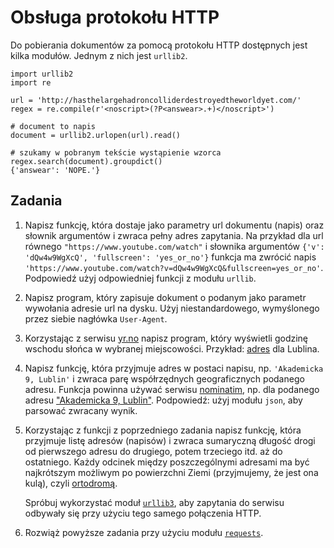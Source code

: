 Obsługa protokołu HTTP
=============================

Do pobierania dokumentów za pomocą protokołu HTTP
dostępnych jest kilka modułów.
Jednym z nich jest `urllib2`.

    import urllib2
    import re

    url = 'http://hasthelargehadroncolliderdestroyedtheworldyet.com/'
    regex = re.compile(r'<noscript>(?P<answear>.+)</noscript>')

    # document to napis
    document = urllib2.urlopen(url).read()

    # szukamy w pobranym tekście wystąpienie wzorca
    regex.search(document).groupdict()
    {'answear': 'NOPE.'}

## Zadania

  1.  Napisz funkcję, która dostaje jako parametry
      url dokumentu (napis) oraz słownik argumentów
      i zwraca pełny adres zapytania.
      Na przykład dla url równego
      `"https://www.youtube.com/watch"`
      i słownika argumentów
      `{'v': 'dQw4w9WgXcQ', 'fullscreen': 'yes_or_no'}`
      funkcja ma zwrócić napis
      `'https://www.youtube.com/watch?v=dQw4w9WgXcQ&fullscreen=yes_or_no'`.
      Podpowiedź użyj odpowiedniej funkcji z modułu `urllib`.

  2.  Napisz program, który zapisuje
      dokument o podanym jako parametr wywołania
      adresie url na dysku.
      Użyj niestandardowego, wymyślonego przez siebie
      nagłówka `User-Agent`.

  3.  Korzystając z serwisu [yr.no](http://www.yr.no/)
      napisz program, który wyświetli godzinę
      wschodu słońca w wybranej miejscowości.
      Przykład: [adres](http://www.yr.no/place/Poland/Lublin/Lublin/forecast.xml) dla Lublina.

  4.  Napisz funkcję, która przyjmuje adres w postaci
      napisu, np. `'Akademicka 9, Lublin'`
      i zwraca parę współrzędnych geograficznych podanego adresu.
      Funkcja powinna używać serwisu [nominatim](http://nominatim.openstreetmap.org/),
      np. dla podanego adresu
      ["Akademicka 9, Lublin"](http://nominatim.openstreetmap.org/search/Akademicka%209,Lublin?format=json).
      Podpowiedź: użyj modułu `json`,
      aby parsować zwracany wynik.

  5.  Korzystając z funkcji z poprzedniego zadania
      napisz funkcję, która przyjmuje listę adresów (napisów)
      i zwraca sumaryczną długość drogi od pierwszego adresu
      do drugiego, potem trzeciego itd. aż do ostatniego.
      Każdy odcinek między poszczególnymi adresami ma być najkrótszym
      możliwym po powierzchni Ziemi (przyjmujemy, że jest ona kulą),
      czyli [ortodromą](https://pl.wikipedia.org/wiki/Ortodroma).

      Spróbuj wykorzystać moduł
      [`urllib3`](https://urllib3.readthedocs.org/en/latest/),
      aby zapytania do serwisu odbywały się
      przy użyciu tego samego połączenia HTTP.

  6.  Rozwiąż powyższe zadania przy użyciu modułu
      [`requests`](http://docs.python-requests.org/en/master/).
